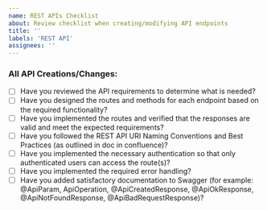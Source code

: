 ```yaml
---
name: REST APIs Checklist
about: Review checklist when creating/modifying API endpoints
title: ''
labels: 'REST API'
assignees: ''
---
```

### All API Creations/Changes:

* [ ] Have you reviewed the API requirements to determine what is needed?
* [ ] Have you designed the routes and methods for each endpoint based on the required functionality?
* [ ] Have you implemented the routes and verified that the responses are valid and meet the expected requirements?
* [ ] Have you followed the REST API URI Naming Conventions and Best Practices (as outlined in doc in confluence)?
* [ ] Have you implemented the necessary authentication so that only authenticated users can access the route(s)?
* [ ] Have you implemented the required error handling?
* [ ] Have you added satisfactory documentation to Swagger (for example: @ApiParam, ApiOperation, @ApiCreatedResponse, @ApiOkResponse, @ApiNotFoundResponse, @ApiBadRequestResponse)?
      
<!-- You can erase any parts of this template not applicable to your Pull Request. -->
